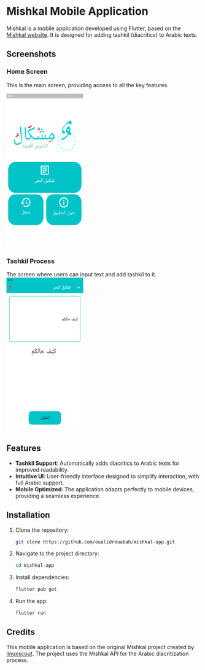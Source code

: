 # Mishkal Mobile Application

Mishkal is a mobile application developed using Flutter, based on the [Mishkal website](https://tahadz.com/mishkal). It is designed for adding tashkil (diacritics) to Arabic texts.


## Screenshots

### Home Screen
This is the main screen, providing access to all the key features.

<img src="screens/main.png" alt="Home Screen" width="200" height="400"/>

### Tashkil Process
The screen where users can input text and add tashkil to it.
<img src="screens\tashkil.png" alt="Tashkil Screen" width="200" height="400"/>

## Features

- **Tashkil Support**: Automatically adds diacritics to Arabic texts for improved readability.
- **Intuitive UI**: User-friendly interface designed to simplify interaction, with full Arabic support.
- **Mobile Optimized**: The application adapts perfectly to mobile devices, providing a seamless experience.


## Installation

1. Clone the repository:
   ```bash
   git clone https://github.com/oualidrouabah/mishkal-app.git
2. Navigate to the project directory:
    ```bash
    cd mishkal-app
3. Install dependencies:
    ```bash
    flutter pub get
4. Run the app:
    ```bash
    flutter run

## Credits

This mobile application is based on the original Mishkal project created by [linuxscout](https://github.com/linuxscout). The project uses the Mishkal API for the Arabic diacritization process.